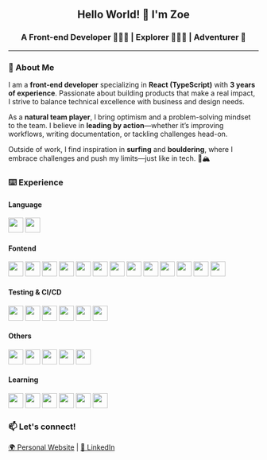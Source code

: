 <h2 align="center">Hello World! 👋 I'm Zoe</h2>

<h3 align="center">A Front-end Developer 👩🏻‍💻 | Explorer 🧗🏻‍♀️ | Adventurer 🌊</h3>

---

<h3>🚀 About Me</h3>
<p>
  I am a <strong>front-end developer</strong> specializing in <strong>React (TypeScript)</strong> with <strong>3 years of experience</strong>. Passionate about building products that make a real impact, I strive to balance technical excellence with business and design needs.
</p>
<p>
  As a <strong>natural team player</strong>, I bring optimism and a problem-solving mindset to the team. I believe in <strong>leading by action</strong>—whether it’s improving workflows, writing documentation, or tackling challenges head-on.
</p>
<p>
  Outside of work, I find inspiration in <strong>surfing</strong> and <strong>bouldering</strong>, where I embrace challenges and push my limits—just like in tech. 🌊🏔️
</p>

<h3> ⌨️ Experience</h3>  
<h4>Language</h4>
<p>
  <img height="30px" src="https://img.shields.io/badge/javascript-%2320232a.svg?style=for-the-badge&logo=javascript">
  <img height="30px" src="https://img.shields.io/badge/typescript-%2320232a.svg?style=for-the-badge&logo=typescript">
</p>
<h4>Fontend</h4> 
<p>
  <img height="30px" src="https://img.shields.io/badge/react-%2320232a.svg?style=for-the-badge&logo=react">
  <img height="30px" src="https://img.shields.io/badge/Next-%2320232a.svg?style=for-the-badge&logo=next.js">
  <img height="30px" src="https://img.shields.io/badge/-AntDesign-%2320232a.svg?style=for-the-badge&logo=ant-design&logoColor=0170FE">
  <img height="30px" src="https://img.shields.io/badge/bootstrap-%2320232a.svg?style=for-the-badge&logo=bootstrap">
  <img height="30px" src="https://img.shields.io/badge/Shadcn-%2320232a.svg?style=for-the-badge&logo=shadcnui">
  <img height="30px" src="https://img.shields.io/badge/chakra-%2320232a.svg?style=for-the-badge&logo=chakraui">
	<img height="30px" src="https://img.shields.io/badge/redux-%2320232a.svg?style=for-the-badge&logo=redux&logoColor=764ABC">
	<img height="30px" src="https://img.shields.io/badge/styled--components-%2320232a.svg?style=for-the-badge&logo=styled-components">
	<img height="30px" src="https://img.shields.io/badge/SASS-%2320232a.svg?style=for-the-badge&logo=SASS">
	<img height="30px" src="https://img.shields.io/badge/tailwindcss-%2320232a.svg?style=for-the-badge&logo=tailwind-css">
	<img height="30px" src="https://img.shields.io/badge/-ApolloGraphQL-%2320232a.svg?style=for-the-badge&logo=apollo-graphql">
	<img height="30px" src="https://img.shields.io/badge/-GraphQL-%2320232a.svg?style=for-the-badge&logo=graphql&logoColor=E10098">
	<img height="30px" src="https://img.shields.io/badge/chart.js-%2320232a.svg?style=for-the-badge&logo=chart.js">
  
<h4>Testing & CI/CD</h4>
<p>
	<img height="30px" src="https://img.shields.io/badge/-cypress-%2320232a.svg?style=for-the-badge&logo=cypress">
	<img height="30px" src="https://img.shields.io/badge/-jest-%2320232a.svg?style=for-the-badge&logo=jest&logoColor=C21325">
	<img height="30px" src="https://img.shields.io/badge/-TestingLibrary-%2320232a.svg?style=for-the-badge&logo=testing-library">
	<img height="30px" src="https://img.shields.io/badge/-Storybook-%2320232a.svg?style=for-the-badge&logo=storybook">
	<img height="30px" src="https://img.shields.io/badge/circle%20ci-%2320232a.svg?style=for-the-badge&logo=circleci">
	<img height="30px" src="https://img.shields.io/badge/github%20actions-%2320232a.svg?style=for-the-badge&logo=githubactions">
</p>

<h4>Others</h4>
<p>
	<img height="30px" src="https://img.shields.io/badge/firebase-%2320232a.svg?style=for-the-badge&logo=firebase&logoColor=DD2C00">
	<img height="30px" src="https://img.shields.io/badge/vercel-%2320232a.svg?style=for-the-badge&logo=vercel">
	<img height="30px" src="https://img.shields.io/badge/heroku-%2320232a.svg?style=for-the-badge&logo=heroku">
	<img height="30px" src="https://img.shields.io/badge/figma-%2320232a.svg?style=for-the-badge&logo=figma">
	<img height="30px" src="https://img.shields.io/badge/hugo-%2320232a.svg?style=for-the-badge&logo=hugo">
</p>

<h4> Learning </h4>
<p>
	<img height="30px" src="https://img.shields.io/badge/python-%2320232a.svg?style=for-the-badge&logo=python">
	<img height="30px" src="https://img.shields.io/badge/docker-%2320232a.svg?style=for-the-badge&logo=docker">
	<img height="30px" src="https://img.shields.io/badge/Kubernetes-%2320232a.svg?style=for-the-badge&logo=Kubernetes">
	<img height="30px" src="https://img.shields.io/badge/Flask-%2320232a.svg?style=for-the-badge&logo=Flask">
	<img height="30px" src="https://img.shields.io/badge/Django-%2320232a.svg?style=for-the-badge&logo=Django">
	<img height="30px" src="https://img.shields.io/badge/MongoDB-%2320232a.svg?style=for-the-badge&logo=MongoDB">
</p>

<h3>📫 Let's connect!</h3>
<p>
  <a href="https://ching-hsun.vercel.app/">🌍 Personal Website</a> | 
  <a href="https://www.linkedin.com/in/ching-hsun">💼 LinkedIn</a>
</p>
